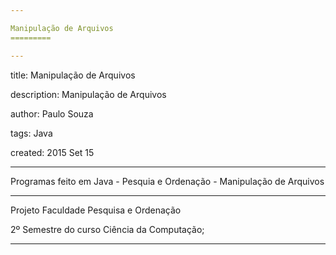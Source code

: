 ```yaml
---

Manipulação de Arquivos
=========

---
```

title: Manipulação de Arquivos

description: Manipulação de Arquivos

author: Paulo Souza

tags: Java

created:  2015 Set 15

---

Programas feito em Java - Pesquia e Ordenação - Manipulação de Arquivos

---

Projeto Faculdade Pesquisa e Ordenação

2º Semestre do curso Ciência da Computação;

---
